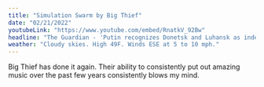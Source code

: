 ```yaml
---
title: "Simulation Swarm by Big Thief"
date: "02/21/2022"
youtubeLink: "https://www.youtube.com/embed/RnatkV_92Bw"
headline: "The Guardian - 'Putin recognizes Donetsk and Luhansk as independent states'"
weather: "Cloudy skies. High 49F. Winds ESE at 5 to 10 mph."
---
```


Big Thief has done it again. Their ability to consistently put out amazing music over the past few years consistently blows my mind.
